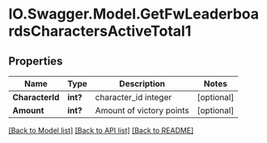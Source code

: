 # IO.Swagger.Model.GetFwLeaderboardsCharactersActiveTotal1
## Properties

Name | Type | Description | Notes
------------ | ------------- | ------------- | -------------
**CharacterId** | **int?** | character_id integer | [optional] 
**Amount** | **int?** | Amount of victory points | [optional] 

[[Back to Model list]](../README.md#documentation-for-models) [[Back to API list]](../README.md#documentation-for-api-endpoints) [[Back to README]](../README.md)

